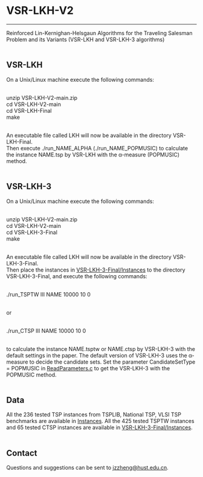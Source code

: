 # VSR-LKH-V2
----
Reinforced Lin-Kernighan-Helsgaun Algorithms for the Traveling Salesman Problem and its Variants (VSR-LKH and VSR-LKH-3 algorithms) <br> <br>

VSR-LKH
----
On a Unix/Linux machine execute the following commands: <br> <br>

unzip VSR-LKH-V2-main.zip <br>
cd VSR-LKH-V2-main <br>
cd VSR-LKH-Final <br>
make <br> <br>

An executable file called LKH will now be available in the directory VSR-LKH-Final. <br>
Then execute ./run_NAME_ALPHA (./run_NAME_POPMUSIC) to calculate the instance NAME.tsp by VSR-LKH with the α-measure (POPMUSIC) method. <br> <br>

VSR-LKH-3
----
On a Unix/Linux machine execute the following commands: <br> <br>

unzip VSR-LKH-V2-main.zip <br>
cd VSR-LKH-V2-main <br>
cd VSR-LKH-3-Final <br>
make <br> <br>

An executable file called LKH will now be available in the directory VSR-LKH-3-Final. <br>
Then place the instances in [VSR-LKH-3-Final/Instances](./VSR-LKH-3-Final/Instances) to the directory VSR-LKH-3-Final, and execute the following commands: <br> <br>

./run_TSPTW III NAME 10000 10 0 <br> <br>

or <br> <br>

./run_CTSP III NAME 10000 10 0 <br> <br>

to calculate the instance NAME.tsptw or NAME.ctsp by VSR-LKH-3 with the default settings in the paper. The default version of VSR-LKH-3 uses the α-measure to decide the candidate sets. Set the parameter CandidateSetType = POPMUSIC in [ReadParameters.c](./VSR-LKH-3-Final/SRC/ReadParameters.c) to get the VSR-LKH-3 with the POPMUSIC method. <br> <br>

Data
----
All the 236 tested TSP instances from TSPLIB, National TSP, VLSI TSP benchmarks are available in [Instances](./Instances). All the 425 tested TSPTW instances and 65 tested CTSP instances are available in [VSR-LKH-3-Final/Instances](./VSR-LKH-3-Final/Instances). <br> <br>

Contact
----
Questions and suggestions can be sent to jzzheng@hust.edu.cn.
